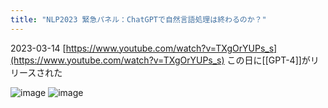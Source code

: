 ```yaml
---
title: "NLP2023 緊急パネル：ChatGPTで自然言語処理は終わるのか？"
---
```


2023-03-14
[https://www.youtube.com/watch?v=TXgOrYUPs_s](https://www.youtube.com/watch?v=TXgOrYUPs_s)
この日に[[GPT-4]]がリリースされた


![image](https://gyazo.com/cacb3020e981b1edfec29a08acf14004/thumb/1000)
![image](https://gyazo.com/04e10b5833417438f861403186d3dfad/thumb/1000)
